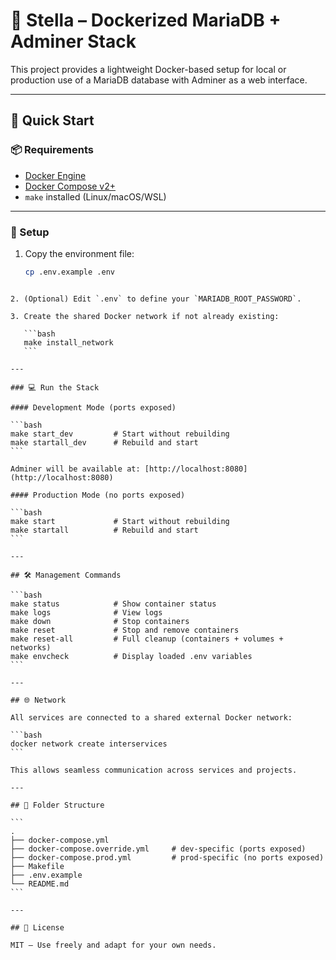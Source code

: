 # 🐳 Stella – Dockerized MariaDB + Adminer Stack

This project provides a lightweight Docker-based setup for local or production use of a MariaDB database with Adminer as a web interface.

---

## 🚀 Quick Start

### 📦 Requirements

- [Docker Engine](https://docs.docker.com/engine/install/)
- [Docker Compose v2+](https://docs.docker.com/compose/)
- `make` installed (Linux/macOS/WSL)

---

### 🔧 Setup

1. Copy the environment file:

   ```bash
   cp .env.example .env
````

2. (Optional) Edit `.env` to define your `MARIADB_ROOT_PASSWORD`.

3. Create the shared Docker network if not already existing:

   ```bash
   make install_network
   ```

---

### 💻 Run the Stack

#### Development Mode (ports exposed)

```bash
make start_dev         # Start without rebuilding
make startall_dev      # Rebuild and start
```

Adminer will be available at: [http://localhost:8080](http://localhost:8080)

#### Production Mode (no ports exposed)

```bash
make start             # Start without rebuilding
make startall          # Rebuild and start
```

---

## 🛠️ Management Commands

```bash
make status            # Show container status
make logs              # View logs
make down              # Stop containers
make reset             # Stop and remove containers
make reset-all         # Full cleanup (containers + volumes + networks)
make envcheck          # Display loaded .env variables
```

---

## 🌐 Network

All services are connected to a shared external Docker network:

```bash
docker network create interservices
```

This allows seamless communication across services and projects.

---

## 📁 Folder Structure

```
.
├── docker-compose.yml
├── docker-compose.override.yml     # dev-specific (ports exposed)
├── docker-compose.prod.yml         # prod-specific (no ports exposed)
├── Makefile
├── .env.example
└── README.md
```

---

## 📄 License

MIT – Use freely and adapt for your own needs.